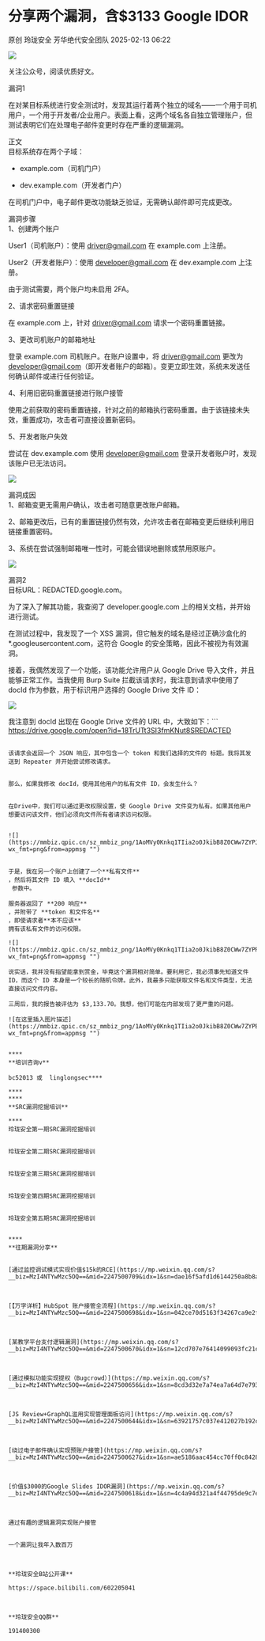 #  分享两个漏洞，含$3133 Google IDOR   
原创 玲珑安全  芳华绝代安全团队   2025-02-13 06:22  
  
![](https://mmbiz.qpic.cn/sz_mmbiz_png/1AoMVy0KnkqaXglicqFIVS5OgBzr7tkvR1Awes6RbHS27L144QMPEl5FPgBicWPWMt4xzB8DcuBTyRgNxOz2nRiag/640?wx_fmt=png "")  
  
关注公众号，阅读优质好文。  
  
漏洞1  
  
在对某目标系统进行安全测试时，发现其运行着两个独立的域名——一个用于司机用户，一个用于开发者/企业用户。表面上看，这两个域名各自独立管理账户，但测试表明它们在处理电子邮件变更时存在严重的逻辑漏洞。  
  
  
正文  
目标系统存在两个子域：  
- example.com（司机门户）  
  
- dev.example.com（开发者门户）  
  
在司机门户中，电子邮件更改功能缺乏验证，无需确认邮件即可完成更改。  
  
  
漏洞步骤  
1、创建两个账户  
  
User1（司机账户）：使用 driver@gmail.com 在 example.com 上注册。  
  
User2（开发者账户）：使用 developer@gmail.com 在 dev.example.com 上注册。  
  
由于测试需要，两个账户均未启用 2FA。  
  
  
2、请求密码重置链接  
  
在 example.com 上，针对 driver@gmail.com 请求一个密码重置链接。  
  
  
3、更改司机账户的邮箱地址  
  
登录 example.com 司机账户。在账户设置中，将 driver@gmail.com 更改为 developer@gmail.com（即开发者账户的邮箱）。变更立即生效，系统未发送任何确认邮件或进行任何验证。  
  
  
4、利用旧密码重置链接进行账户接管  
  
使用之前获取的密码重置链接，针对之前的邮箱执行密码重置。由于该链接未失效，重置成功，攻击者可直接设置新密码。  
  
  
5、开发者账户失效  
  
尝试在 dev.example.com 使用 developer@gmail.com 登录开发者账户时，发现该账户已无法访问。  
  
  
![](https://mmbiz.qpic.cn/sz_mmbiz_png/1AoMVy0Knkq1TIia2o0JkibB8Z0CWw7ZYPskX4ibpHR5FYtclnQNmpTc0cFUxJuG82V4fHibqsL8UsnoxTticmZ5lGQ/640?wx_fmt=png&from=appmsg "")  
  
  
漏洞成因  
1、邮箱变更无需用户确认，攻击者可随意更改账户邮箱。  
  
2、邮箱更改后，已有的重置链接仍然有效，允许攻击者在邮箱变更后继续利用旧链接重置密码。  
  
3、系统在尝试强制邮箱唯一性时，可能会错误地删除或禁用原账户。  
  
  
![](https://mmbiz.qpic.cn/sz_mmbiz_png/1AoMVy0Knkq1TIia2o0JkibB8Z0CWw7ZYPcwJpEYWzaU1f2RzjIwhIiauhohBhSIthHb3jf2QTia4Bux62RL5UC7aQ/640?wx_fmt=png&from=appmsg "")  
  
  
漏洞2  
目标URL：REDACTED.google.com。  
  
  
为了深入了解其功能，我查阅了 developer.google.com 上的相关文档，并开始进行测试。  
  
  
在测试过程中，我发现了一个 XSS 漏洞，但它触发的域名是经过正确沙盒化的 *.googleusercontent.com，这符合 Google 的安全策略，因此不被视为有效漏洞。  
  
  
接着，我偶然发现了一个功能，该功能允许用户从 Google Drive 导入文件，并且能够正常工作。当我使用 Burp Suite 拦截该请求时，我注意到请求中使用了 docId 作为参数，用于标识用户选择的 Google Drive 文件 ID：  
  
  
![](https://mmbiz.qpic.cn/sz_mmbiz_png/1AoMVy0Knkq1TIia2o0JkibB8Z0CWw7ZYPkm9wnWTc2sbiaBQaonq8MFj7RtEjnAg86ibYkBNPhYuBeW5su4wHf0Kg/640?wx_fmt=png&from=appmsg "")  
  
  
我注意到 docId 出现在 Google Drive 文件的 URL 中，大致如下：```
https://drive.google.com/open?id=18TrUTt3SI3fmKNut8SREDACTED
```  
  
该请求会返回一个 JSON 响应，其中包含一个 token 和我们选择的文件的 标题。我将其发送到 Repeater 并开始尝试修改请求。  
  
  
那么，如果我修改 docId，使用其他用户的私有文件 ID，会发生什么？  
  
  
在Drive中，我们可以通过更改权限设置，使 Google Drive 文件变为私有。如果其他用户想要访问该文件，他们必须向文件所有者请求访问权限。  
  
  
![](https://mmbiz.qpic.cn/sz_mmbiz_png/1AoMVy0Knkq1TIia2o0JkibB8Z0CWw7ZYPJILianNWhYxLw4dIGNFOYiaKYssd442wOtRm1vTMlkGg94iclNtLgIrCg/640?wx_fmt=png&from=appmsg "")  
  
  
于是，我在另一个账户上创建了一个**私有文件**  
，然后将其文件 ID 填入 **docId**  
 参数中。  
  
服务器返回了 **200 响应**  
，并附带了 **token 和文件名**  
，即使请求者**本不应该**  
拥有该私有文件的访问权限。  
  
![](https://mmbiz.qpic.cn/sz_mmbiz_png/1AoMVy0Knkq1TIia2o0JkibB8Z0CWw7ZYPRnFU3icrOwNDATRqxZzPTrSXDcOZK5yYh16QxicfyuTag8MHeAye8fsg/640?wx_fmt=png&from=appmsg "")  
  
说实话，我并没有指望能拿到赏金，毕竟这个漏洞相对简单。要利用它，我必须事先知道文件 ID，而这个 ID 本身是一个较长的随机令牌。此外，我最多只能获取文件名和文件类型，无法直接访问文件内容。  
  
三周后，我的报告被评估为 $3,133.70。我想，他们可能在内部发现了更严重的问题。  
  
![在这里插入图片描述](https://mmbiz.qpic.cn/sz_mmbiz_png/1AoMVy0Knkq1TIia2o0JkibB8Z0CWw7ZYPBAialWkbyiaWTyVhhh0ZXucjKujWpIq1dNnatO1T4r3bm3ib8ic7iaGCAlA/640?wx_fmt=png&from=appmsg "")  
  
  
****  
**培训咨询v**  
  
bc52013 或  linglongsec****  
  
****  
****  
**SRC漏洞挖掘培训**  
  
****  
玲珑安全第一期SRC漏洞挖掘培训  
  
  
玲珑安全第二期SRC漏洞挖掘培训  
  
  
玲珑安全第三期SRC漏洞挖掘培训  
  
  
玲珑安全第四期SRC漏洞挖掘培训  
  
  
玲珑安全第五期SRC漏洞挖掘培训  
  
  
****  
**往期漏洞分享**  
  
  
[通过监控调试模式实现价值$15k的RCE](https://mp.weixin.qq.com/s?__biz=MzI4NTYwMzc5OQ==&mid=2247500709&idx=1&sn=dae16f5afd1d6144250a8b8a6dff65e8&scene=21#wechat_redirect)  
  
  
  
[【万字详析】HubSpot 账户接管全流程](https://mp.weixin.qq.com/s?__biz=MzI4NTYwMzc5OQ==&mid=2247500698&idx=1&sn=042ce70d5163f34267ca9e2f7be485be&scene=21#wechat_redirect)  
  
  
  
[某教学平台支付逻辑漏洞](https://mp.weixin.qq.com/s?__biz=MzI4NTYwMzc5OQ==&mid=2247500670&idx=1&sn=12cd707e76414099093fc21cf65e7a9e&scene=21#wechat_redirect)  
  
  
  
[通过模拟功能实现提权（Bugcrowd）](https://mp.weixin.qq.com/s?__biz=MzI4NTYwMzc5OQ==&mid=2247500656&idx=1&sn=8cd3d32e7a74ea7a64d7e7932730f768&scene=21#wechat_redirect)  
  
  
  
[JS Review+GraphQL滥用实现管理面板访问](https://mp.weixin.qq.com/s?__biz=MzI4NTYwMzc5OQ==&mid=2247500644&idx=1&sn=63921757c037e412027b192cf9e83038&scene=21#wechat_redirect)  
  
  
  
[绕过电子邮件确认实现预账户接管](https://mp.weixin.qq.com/s?__biz=MzI4NTYwMzc5OQ==&mid=2247500627&idx=1&sn=ae5186aac454cc70ff0c842856bf986c&scene=21#wechat_redirect)  
  
  
  
[价值$3000的Google Slides IDOR漏洞](https://mp.weixin.qq.com/s?__biz=MzI4NTYwMzc5OQ==&mid=2247500618&idx=1&sn=4c4a94d321a4f44795de9c7ec943e774&scene=21#wechat_redirect)  
  
  
  
通过有趣的逻辑漏洞实现账户接管  
  
  
一个漏洞让我年入数百万  
  
  
  
**玲珑安全B站公开课**  
  
https://space.bilibili.com/602205041  
  
  
  
**玲珑安全QQ群**  
  
191400300  
  
  

